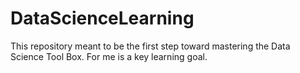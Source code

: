 # DataScienceLearning
This repository meant to be the first step toward mastering the Data Science Tool Box. For me is a key learning goal. 
